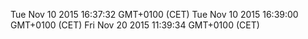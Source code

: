 Tue Nov 10 2015 16:37:32 GMT+0100 (CET)
Tue Nov 10 2015 16:39:00 GMT+0100 (CET)
Fri Nov 20 2015 11:39:34 GMT+0100 (CET)
